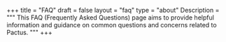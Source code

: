 +++
title = "FAQ"
draft = false
layout = "faq"
type = "about"
Description = """
This FAQ (Frequently Asked Questions) page aims to provide helpful information and guidance on common questions and
concerns related to Pactus.
"""
+++
